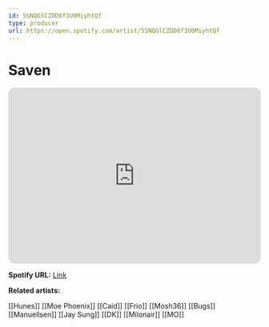 ```yaml
---
id: 5SNQGlCZDD8f3U0MiyhtQf
type: producer
url: https://open.spotify.com/artist/5SNQGlCZDD8f3U0MiyhtQf
---
```

# Saven

<iframe style="border-radius:12px" src="https://open.spotify.com/embed/artist/5SNQGlCZDD8f3U0MiyhtQf" width="100%" height="352" frameBorder="0" allowfullscreen="" allow="autoplay; clipboard-write; encrypted-media; fullscreen; picture-in-picture" loading="lazy"></iframe>

**Spotify URL:** [Link](https://open.spotify.com/artist/5SNQGlCZDD8f3U0MiyhtQf)

**Related artists:**

[[Hunes]]
[[Moe Phoenix]]
[[Caid]]
[[Frio]]
[[Mosh36]]
[[Bugs]]
[[Manuellsen]]
[[Jay Sung]]
[[DK]]
[[Milonair]]
[[MO]]
